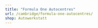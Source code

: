 ```yaml
---
title: "Formula One Autocentres"
url: /cambridge/formula-one-autocentres/
shop: Autowerkstatt
---
```

